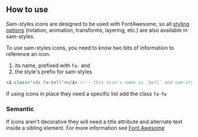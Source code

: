 ## How to use

Sam-styles icons are designed to be used with FontAwesome, so all [styling options](https://fontawesome.com/how-to-use/on-the-web/styling) (rotation, animation, transforms, layering, etc.) are also available in sam-styles.

To use sam-styles icons, you need to know two bits of information to reference an icon.
1. its name, prefixed with `fa-` and
2. the style's prefix for sam-styles

```html
<i class="sds fa-bell"></i> <!-- this icon's name is `bell` and sam-styles prefix is 'sds' -->
```

If using icons in place they need a specific list add the class ```fa-fw```

### Semantic
If icons aren't decorative they will need a title attribute and alternate text inside a sibling element. For more information see [Font Awesome](https://fontawesome.com/how-to-use/on-the-web/other-topics/accessibility)
